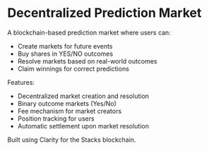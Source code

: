 # Decentralized Prediction Market

A blockchain-based prediction market where users can:

- Create markets for future events
- Buy shares in YES/NO outcomes
- Resolve markets based on real-world outcomes
- Claim winnings for correct predictions

Features:
- Decentralized market creation and resolution
- Binary outcome markets (Yes/No)
- Fee mechanism for market creators
- Position tracking for users
- Automatic settlement upon market resolution

Built using Clarity for the Stacks blockchain.
